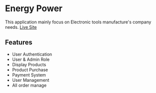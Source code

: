 # Energy Power

This application mainly focus on Electronic tools manufacture's company needs.
[Live Site](https://energy-power-966d0.web.app/)

## Features
- User Authentication
- User & Admin Role
- Display Products 
- Product Purchase
- Payment System
- User Management
- All order manage
